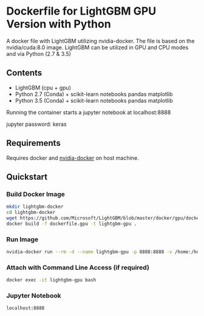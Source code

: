 # Dockerfile for LightGBM GPU Version with Python

A docker file with LightGBM utilizing nvidia-docker. The file is based on the nvidia/cuda:8.0 image. LightGBM can be utilized in GPU and CPU modes and via Python (2.7 & 3.5)

## Contents

- LightGBM (cpu + gpu)
- Python 2.7 (Conda) + scikit-learn notebooks pandas matplotlib
- Python 3.5 (Conda) + scikit-learn notebooks pandas matplotlib

Running the container starts a jupyter notebook at localhost:8888

jupyter password: keras

## Requirements

Requires docker and [nvidia-docker](https://github.com/NVIDIA/nvidia-docker) on host machine.

## Quickstart

### Build Docker Image

```sh
mkdir lightgbm-docker
cd lightgbm-docker
wget https://github.com/Microsoft/LightGBM/blob/master/docker/gpu/dockerfile.gpu
docker build -f dockerfile.gpu -t lightgbm-gpu .
```

### Run Image

```sh
nvidia-docker run --rm -d --name lightgbm-gpu -p 8888:8888 -v /home:/home lightgbm-gpu
```

### Attach with Command Line Access (if required)

```sh
docker exec -it lightgbm-gpu bash
```

### Jupyter Notebook

```sh
localhost:8888
```
